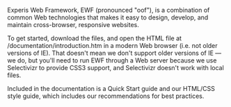 Experis Web Framework, EWF (pronounced "oof"), is a combination of common Web technologies that makes it easy to design, develop, and maintain cross-browser, responsive websites.

To get started, download the files, and open the HTML file at /documentation/introduction.htm in a modern Web browser (i.e. not older versions of IE). That doesn't mean we don't support older versions of IE — we do, but you'll need to run EWF through a Web server because we use Selectivizr to provide CSS3 support, and Selectivizr doesn't work with local files.

Included in the documentation is a Quick Start guide and our HTML/CSS style guide, which includes our recommendations for best practices.